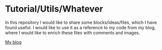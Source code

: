# Tutorial/Utils/Whatever

In this repository I would like to share some blocks/ideas/files, which I have found useful. I would like to use it as a reference to my code from my blog, where I would like to enrich these files with comments and images.

<a href="petrlorenc.github.io">My blog</a>
